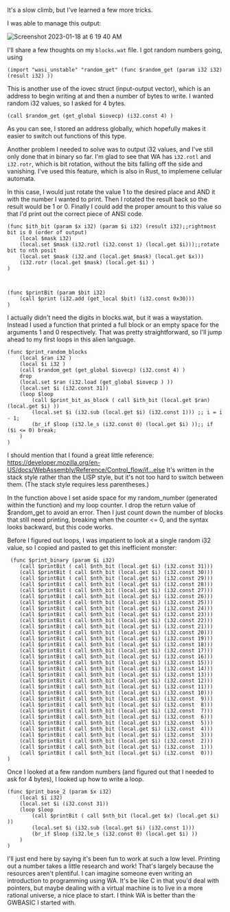 It's a slow climb, but I've learned a few more tricks. 



I was able to manage this output:

![Screenshot 2023-01-18 at 6 19 40 AM](https://user-images.githubusercontent.com/90075803/213168436-b89a3e6b-b34a-46d6-8a0a-8536f498be6a.png)

I'll share a few thoughts on my `blocks.wat` file. I got random numbers going, using 

`(import "wasi_unstable" "random_get" (func $random_get (param i32 i32) (result i32) ))`

This is another use of the iovec struct (input-output vector), which is an address to begin writing at and then a number of bytes to write. I wanted random i32 values, so I asked for 4 bytes.

`(call $random_get (get_global $iovecp) (i32.const 4) )`

As you can see, I stored an address globally, which hopefully makes it easier to switch out functions of this type. 

Another problem I needed to solve was to output i32 values, and I've still only done that in binary so far. I'm glad to see that WA has `i32.rotl` and `i32.rotr`, which is bit rotation, without the bits falling off the side and vanishing. I've used this feature, which is also in Rust, to implemene cellular automata.

In this case, I would just rotate the value 1 to the desired place and AND it with the number I wanted to print. Then I rotated the result back so the result would be 1 or 0. Finally I could add the proper amount to this value so that I'd print out the correct piece of ANSI code.


    (func $ith_bit (param $x i32) (param $i i32) (result i32);;rightmost bit is 0 (order of output)
        (local $mask i32)
        (local.set $mask (i32.rotl (i32.const 1) (local.get $i)));;rotate bit to nth posit
        (local.set $mask (i32.and (local.get $mask) (local.get $x)))
        (i32.rotr (local.get $mask) (local.get $i) )
    )
    
    
    
    (func $printBit (param $bit i32)
        (call $print (i32.add (get_local $bit) (i32.const 0x30)))
    )

I actually didn't need the digits in blocks.wat, but it was a waystation. Instead I used a function that printed a full block or an empty space for the arguments 1 and 0 respectively.
That was pretty straightforward, so I'll jump ahead to my first loops in this alien language.

    (func $print_random_blocks
        (local $ran i32 ) 
        (local $i i32 ) 
        (call $random_get (get_global $iovecp) (i32.const 4) )
        drop
        (local.set $ran (i32.load (get_global $iovecp ) ))
        (local.set $i (i32.const 31))
        (loop $loop
            (call $print_bit_as_block ( call $ith_bit (local.get $ran) (local.get $i) )) 
            (local.set $i (i32.sub (local.get $i) (i32.const 1))) ;; i = i - 1;
            (br_if $loop (i32.le_s (i32.const 0) (local.get $i) ));; if ($i <= 0) break;
        )
    )
    
I should mention that I found a great little reference: https://developer.mozilla.org/en-US/docs/WebAssembly/Reference/Control_flow/if...else
It's written in the stack style rather than the LISP style, but it's not too hard to switch between them. (The stack style requires less parentheses.)

In the function above I set aside space for my random_number (generated within the function) and my loop counter. I drop the return value of $random_get to avoid an error. Then I just count down
the number of blocks that still need printing, breaking when the counter <= 0, and the syntax looks backward, but this code works. 

Before I figured out loops, I was impatient to look at a single random i32 value, so I copied and pasted to get this inefficient monster:


     (func $print_binary (param $i i32)
        (call $printBit ( call $nth_bit (local.get $i) (i32.const 31)))
        (call $printBit ( call $nth_bit (local.get $i) (i32.const 30)))
        (call $printBit ( call $nth_bit (local.get $i) (i32.const 29)))
        (call $printBit ( call $nth_bit (local.get $i) (i32.const 28)))
        (call $printBit ( call $nth_bit (local.get $i) (i32.const 27)))
        (call $printBit ( call $nth_bit (local.get $i) (i32.const 26)))
        (call $printBit ( call $nth_bit (local.get $i) (i32.const 25)))
        (call $printBit ( call $nth_bit (local.get $i) (i32.const 24)))
        (call $printBit ( call $nth_bit (local.get $i) (i32.const 23)))
        (call $printBit ( call $nth_bit (local.get $i) (i32.const 22)))
        (call $printBit ( call $nth_bit (local.get $i) (i32.const 21)))
        (call $printBit ( call $nth_bit (local.get $i) (i32.const 20)))
        (call $printBit ( call $nth_bit (local.get $i) (i32.const 19)))
        (call $printBit ( call $nth_bit (local.get $i) (i32.const 18)))
        (call $printBit ( call $nth_bit (local.get $i) (i32.const 17)))
        (call $printBit ( call $nth_bit (local.get $i) (i32.const 16)))
        (call $printBit ( call $nth_bit (local.get $i) (i32.const 15)))
        (call $printBit ( call $nth_bit (local.get $i) (i32.const 14)))
        (call $printBit ( call $nth_bit (local.get $i) (i32.const 13)))
        (call $printBit ( call $nth_bit (local.get $i) (i32.const 12)))
        (call $printBit ( call $nth_bit (local.get $i) (i32.const 11)))
        (call $printBit ( call $nth_bit (local.get $i) (i32.const 10)))
        (call $printBit ( call $nth_bit (local.get $i) (i32.const  9)))
        (call $printBit ( call $nth_bit (local.get $i) (i32.const  8)))
        (call $printBit ( call $nth_bit (local.get $i) (i32.const  7)))
        (call $printBit ( call $nth_bit (local.get $i) (i32.const  6)))
        (call $printBit ( call $nth_bit (local.get $i) (i32.const  5)))
        (call $printBit ( call $nth_bit (local.get $i) (i32.const  4)))
        (call $printBit ( call $nth_bit (local.get $i) (i32.const  3)))
        (call $printBit ( call $nth_bit (local.get $i) (i32.const  2)))
        (call $printBit ( call $nth_bit (local.get $i) (i32.const  1)))
        (call $printBit ( call $nth_bit (local.get $i) (i32.const  0)))
    )


Once I looked at a few random numbers (and figured out that I needed to ask for 4 bytes), I looked up how to write a loop.


    (func $print_base_2 (param $x i32)
        (local $i i32)
        (local.set $i (i32.const 31))
        (loop $loop
            (call $printBit ( call $nth_bit (local.get $x) (local.get $i) ))
            (local.set $i (i32.sub (local.get $i) (i32.const 1)))
            (br_if $loop (i32.le_s (i32.const 0) (local.get $i) ))
        )
    )



I'll just end here by saying it's been fun to work at such a low level. Printing out a number takes a little research and work! That's largely because the resources aren't plentiful. I can imagine someone even writing an introduction to programming using WA. It's be like C in that you'd deal with pointers, but maybe dealing with a virtual machine is to live in a more rational universe, a nice place to start. I think WA is better than the GWBASIC I started with.



